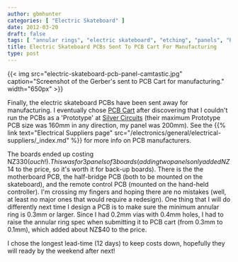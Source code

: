 ```yaml
---
author: gbmhunter
categories: [ "Electric Skateboard" ]
date: 2012-03-20 
draft: false
tags: [ "annular rings", "electric skateboard", "etching", "panels", "PCBs", "PCB Cart", "Silver Circuits" ]
title: Electric Skateboard PCBs Sent To PCB Cart For Manufacturing
type: post
---
```


{{< img src="electric-skateboard-pcb-panel-camtastic.jpg" caption="Screenshot of the Gerber's sent to PCB Cart for manufacturing."  width="650px" >}}

Finally, the electric skateboard PCBs have been sent away for manufacturing. I eventually chose [PCB Cart](http://www.pcbcart.com/) after discovering that I couldn't run the PCBs as a 'Prototype' at [Silver Circuits](http://www.custompcb.com/) (their maximum Prototype PCB size was 160mm in any direction, my panel was 200mm). See the {{% link text="Electrical Suppliers page" src="/electronics/general/electrical-suppliers/_index.md" %}} for more info on PCB manufacturers.

The boards ended up costing NZ$330 (ouch!). This was for 3 panels of 3 boards (adding two panels only added NZ$14 to the price, so it's worth it for back-up boards).
There is the the motherboard PCB, the half-bridge PCB (both to be mounted on the skateboard), and the remote control PCB (mounted on the hand-held controller). I'm crossing my fingers and hoping there are no mistakes (well, at least no major ones that would require a redesign). One thing that I will do differently next time I design a PCB is to make sure the minimum annular ring is 0.3mm or larger. Since I had 0.2mm vias with 0.4mm holes, I had to raise the annular ring spec when submitting it to PCB cart (from 0.3mm to 0.1mm), which added about NZ$40 to the price.

I chose the longest lead-time (12 days) to keep costs down, hopefully they will ready by the weekend after next!
